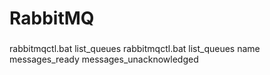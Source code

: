 # RabbitMQ

### 
#### 
rabbitmqctl.bat list_queues
rabbitmqctl.bat list_queues name messages_ready messages_unacknowledged

